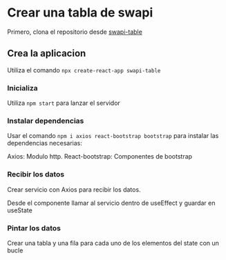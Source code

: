 # Crear una tabla de swapi

Primero, clona el repositorio desde [swapi-table](https://github.com/hackatonsForDummies/swapi-table.git)

## Crea la aplicacion

Utiliza el comando `npx create-react-app swapi-table` 

### Inicializa

Utiliza `npm start` para lanzar el servidor

### Instalar dependencias

Usar el comando `npm i axios react-bootstrap bootstrap`
para instalar las dependencias necesarias:

Axios: Modulo http.
React-bootstrap: Componentes de bootstrap

### Recibir los datos 

Crear servicio con Axios para recibir los datos.

Desde el componente llamar al servicio dentro de
useEffect y guardar en useState

### Pintar los datos

Crear una tabla y una fila para cada uno de
los elementos del state con un bucle
